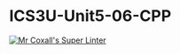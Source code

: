 # ICS3U-Unit5-06-CPP

[![Mr Coxall's Super Linter](https://github.com/lucas-leblanc/ICS3U-Unit2-04-Python/workflows/Mr%20Coxall's%20Super%20Linter/badge.svg)](https://github.com/lucas-leblanc/ICS3U-Unit2-04-Python/actions/)
